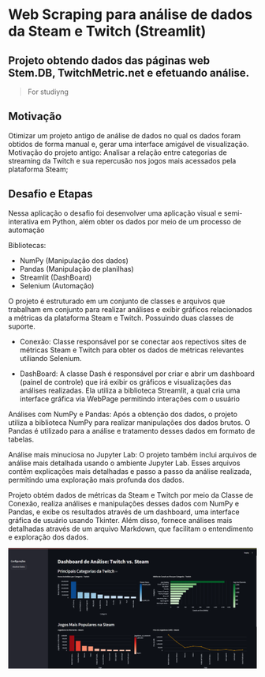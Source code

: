# Web Scraping para análise de dados da Steam e Twitch (Streamlit)
## Projeto obtendo dados das páginas web Stem.DB, TwitchMetric.net e efetuando análise.
> For studiyng
## Motivação
Otimizar um projeto antigo de análise de dados no qual os dados foram obtidos de forma manual e, gerar uma interface amigável de visualização. Motivação do projeto antigo: 
Analisar a relação entre categorias de streaming da Twitch e sua repercusão nos jogos mais acessados pela plataforma Steam; 

## Desafio e Etapas
Nessa aplicação o desafio foi desenvolver uma aplicação visual e semi-interativa em Python, além obter os dados por meio de um processo de automação

Bibliotecas: 
- NumPy (Manipulação dos dados)
- Pandas (Manipulação de planilhas)
- Streamlit (DashBoard)
- Selenium (Automação)

O projeto é estruturado em um conjunto de classes e arquivos que trabalham em conjunto para realizar análises e exibir gráficos relacionados a métricas da plataforma Steam e Twitch. 
Possuindo duas classes de suporte.
- Conexão:
Classe responsável por se conectar aos repectivos sites de métricas Steam e Twitch para obter os dados de métricas relevantes utiliando Selenium. 

- DashBoard:
A classe Dash é responsável por criar e abrir um dashboard (painel de controle) que irá exibir os gráficos e visualizações das análises realizadas. 
Ela utiliza a biblioteca Streamlit, a qual cria uma interface gráfica via WebPage permitindo interações com o usuário

Análises com NumPy e Pandas:
Após a obtenção dos dados, o projeto utiliza a biblioteca NumPy para realizar manipulações dos dados brutos. 
O Pandas é utilizado para a análise e tratamento desses dados em formato de tabelas.

Análise mais minuciosa no Jupyter Lab:
O projeto também inclui arquivos de análise mais detalhada usando o ambiente Jupyter Lab. 
Esses arquivos contêm explicações mais detalhadas e passo a passo da análise realizada, permitindo uma exploração mais profunda dos dados.

Projeto obtém dados de métricas da Steam e Twitch por meio da Classe de Conexão, 
realiza análises e manipulações desses dados com NumPy e Pandas, e exibe os resultados através de um dashboard, uma interface gráfica de usuário usando Tkinter. 
Além disso, fornece análises mais detalhadas através de um arquivo Markdown, 
que facilitam o entendimento e exploração dos dados.

![Alt Text](library/prints/dash.png)
